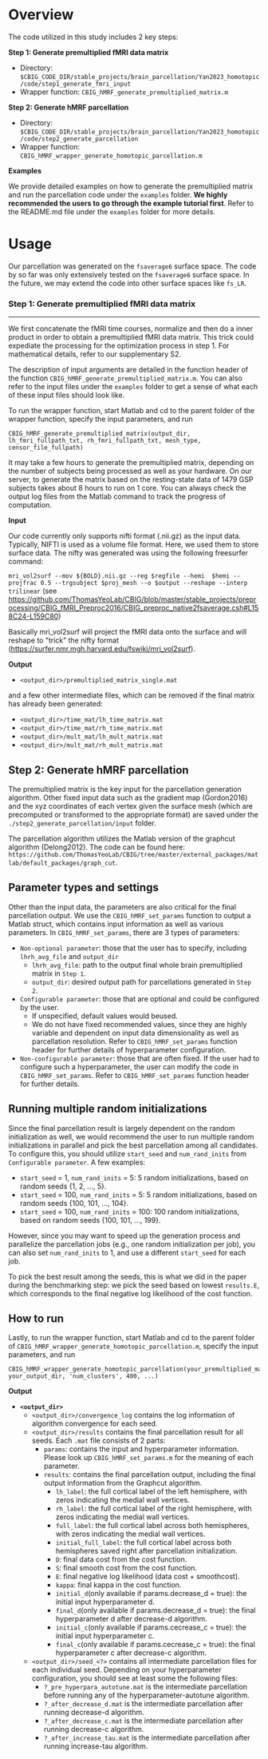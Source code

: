 Overview
====

The code utilized in this study includes 2 key steps:

**Step 1: Generate premultiplied fMRI data matrix**

- Directory: `$CBIG_CODE_DIR/stable_projects/brain_parcellation/Yan2023_homotopic/code/step1_generate_fmri_input`
- Wrapper function: `CBIG_hMRF_generate_premultiplied_matrix.m`

**Step 2: Generate hMRF parcellation**
   
- Directory: `$CBIG_CODE_DIR/stable_projects/brain_parcellation/Yan2023_homotopic/code/step2_generate_parcellation`
- Wrapper function: `CBIG_hMRF_wrapper_generate_homotopic_parcellation.m`

**Examples**

We provide detailed examples on how to generate the premultiplied matrix and run the parcellation code under the `examples` folder. **We highly recommended the users to go through the example tutorial first**. Refer to the README.md file under the `examples` folder for more details.

Usage
====

Our parcellation was generated on the `fsaverage6` surface space. The code by so far was only extensively tested on the `fsaverage6` surface space. In the future, we may extend the code into other surface spaces like `fs_LR`.

### Step 1: Generate premultiplied fMRI data matrix
----

We first concatenate the fMRI time courses, normalize and then do a inner product in order to obtain a premultiplied fMRI data matrix. This trick could expediate the processing for the optimization process in step 1. For mathematical details, refer to our supplementary S2.

The description of input arguments are detailed in the function header of the function `CBIG_hMRF_generate_premultiplied_matrix.m`. You can also refer to the input files under the `examples` folder to get a sense of what each of these input files should look like.

To run the wrapper function, start Matlab and cd to the parent folder of the wrapper function, specify the input parameters, and run 
```
CBIG_hMRF_generate_premultiplied_matrix(output_dir, lh_fmri_fullpath_txt, rh_fmri_fullpath_txt, mesh_type, censor_file_fullpath)
```

It may take a few hours to generate the premultiplied matrix, depending on the number of subjects being processed as well as your hardware. On our server, to generate the matrix based on the resting-state data of 1479 GSP subjects takes about 8 hours to run on 1 core. You can always check the output log files from the Matlab command to track the progress of computation.

**Input**

Our code currently only supports nifti format (.nii.gz) as the input data. Typically, NIFTI is used as a volume file format. Here, we used them to store surface data. The nifty was generated was using the following freesurfer command:

`mri_vol2surf --mov ${BOLD}.nii.gz --reg $regfile --hemi  $hemi --projfrac 0.5 --trgsubject $proj_mesh --o $output --reshape --interp trilinear` (see https://github.com/ThomasYeoLab/CBIG/blob/master/stable_projects/preprocessing/CBIG_fMRI_Preproc2016/CBIG_preproc_native2fsaverage.csh#L158C24-L159C80)

Basically mri_vol2surf will project the fMRI data onto the surface and will reshape to "trick" the nifty format (https://surfer.nmr.mgh.harvard.edu/fswiki/mri_vol2surf).

**Output**

+ `<output_dir>/premultiplied_matrix_single.mat`

and a few other intermediate files, which can be removed if the final matrix has already been generated:

+ `<output_dir>/time_mat/lh_time_matrix.mat`
+ `<output_dir>/time_mat/rh_time_matrix.mat`
+ `<output_dir>/mult_mat/lh_mult_matrix.mat`
+ `<output_dir>/mult_mat/rh_mult_matrix.mat`

**Step 2: Generate hMRF parcellation**
----

The premultiplied matrix is the key input for the parcellation generation algorithm. Other fixed input data such as the gradient map (Gordon2016) and the xyz coordinates of each vertex given the surface mesh (which are precomputed or transformed to the appropriate format) are saved under the `./step2_generate_parcellation/input` folder.

The parcellation algorithm utilizes the Matlab version of the graphcut algorithm (Delong2012). The code can be found here: `https://github.com/ThomasYeoLab/CBIG/tree/master/external_packages/matlab/default_packages/graph_cut`.


## Parameter types and settings
Other than the input data, the parameters are also critical for the final parcellation output. We use the `CBIG_hMRF_set_params` function to output a Matlab struct, which contains input information as well as various parameters. In `CBIG_hMRF_set_params`, there are 3 types of parameters:
- `Non-optional parameter`: those that the user has to specify, including `lhrh_avg_file` and `output_dir`
    + `lhrh_avg_file`: path to the output final whole brain premultiplied matrix in `Step 1`.
    + `output_dir`: desired output path for parcellations generated in `Step 2`.
- `Configurable parameter`: those that are optional and could be configured by the user. 
    + If unspecified, default values would beused.
    + We do not have fixed recommended values, since they are highly variable and dependent on input data dimensionality as well as parcellation resolution. Refer to `CBIG_hMRF_set_params` function header for further details of hyperparameter configuration.
- `Non-configurable parameter`: those that are often fixed. If the user had to configure such a hyperparameter, the user can modify the code in `CBIG_hMRF_set_params`.
Refer to `CBIG_hMRF_set_params` function header for further details.

## Running multiple random initializations
Since the final parcellation result is largely dependent on the random initialization as well, we would recommend the user to run multiple random initializations in parallel and pick the best parcellation among all candidates. To configure this, you should utilize `start_seed` and `num_rand_inits` from `Configurable parameter`. A few examples:
- `start_seed` = 1, `num_rand_inits` = 5: 5 random initializations, based on random seeds {1, 2, ..., 5}.
- `start_seed` = 100, `num_rand_inits` = 5: 5 random initializations, based on random seeds {100, 101, ..., 104}.
- `start_seed` = 100, `num_rand_inits` = 100: 100 random initializations, based on random seeds {100, 101, ..., 199}.

However, since you may want to speed up the generation process and parallelize the parcellation jobs (e.g., one random initialization per job), you can also set `num_rand_inits` to 1, and use a different `start_seed` for each job.

To pick the best result among the seeds, this is what we did in the paper during the benchmarking step: we pick the seed based on lowest `results.E`, which corresponds to the final negative log likelihood of the cost function.

## How to run
Lastly, to run the wrapper function, start Matlab and cd to the parent folder of `CBIG_hMRF_wrapper_generate_homotopic_parcellation.m`, specify the input parameters, and run 
```
CBIG_hMRF_wrapper_generate_homotopic_parcellation(your_premultiplied_matrix_dir, your_output_dir, 'num_clusters', 400, ...)
```

**Output**

- **`<output_dir>`**
    + `<output_dir>/convergence_log` contains the log information of algorithm convergence for each seed.
    + `<output_dir>/results` contains the final parcellation result for all seeds. Each `.mat` file consists of 2 parts:
        - `params`: contains the input and hyperparameter information. Please look up `CBIG_hMRF_set_params.m` for the meaning of each parameter.
        - `results`: contains the final parcellation output, including the final output information from the Graphcut algorithm.
            + `lh_label`: the full cortical label of the left hemisphere, with zeros indicating the medial wall vertices.
            + `rh_label`: the full cortical label of the right hemisphere, with zeros indicating the medial wall vertices.
            + `full_label`: the full cortical label across both hemispheres, with zeros indicating the medial wall vertices.
            + `initial_full_label`: the full cortical label across both hemispheres saved right after parcellation initialization.
            + `D`: final data cost from the cost function.
            + `S`: final smooth cost from the cost function.
            + `E`: final negative log likelihood (data cost + smoothcost).
            + `kappa`: final kappa in the cost function.
            + `initial_d`(only available if params.decrease_d = true): the initial input hyperparameter d.
            + `final_d`(only available if params.decrease_d = true): the final hyperparameter d after decrease-d algorithm.
            + `initial_c`(only available if params.cecrease_c = true): the initial input hyperparameter c.
            + `final_c`(only available if params.cecrease_c = true): the final hyperparameter c after decrease-c algorithm.
    + `<output_dir>/seed_<?>` contains all intermediate parcellation files for each individual seed. Depending on your hyperparameter configuration, you should see at least some the following files:
        - `?_pre_hyperpara_autotune.mat` is the intermediate parcellation before running any of the hyperparameter-autotune algorithm.
        - `?_after_decrease_d.mat` is the intermediate parcellation after running decrease-d algorithm.
        - `?_after_decrease_c.mat` is the intermediate parcellation after running decrease-c algorithm.
        - `?_after_increase_tau.mat` is the intermediate parcellation after running increase-tau algorithm.
        


